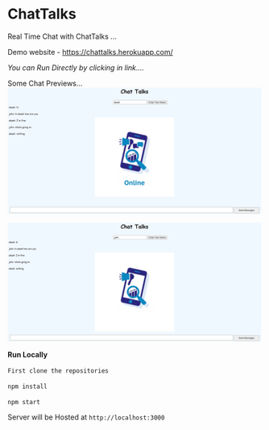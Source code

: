 # ChatTalks
Real Time Chat with ChatTalks ...

Demo website - https://chattalks.herokuapp.com/

*You can Run Directly by clicking in link....*

Some Chat Previews...
![Akash Chat](https://github.com/Akashsingh310/ChatTalks/blob/master/Image%20Preview/akash%20chat.png)

![John Chat](https://github.com/Akashsingh310/ChatTalks/blob/master/Image%20Preview/john%20chat.png)

**Run Locally**

`First clone the repositories`

`npm install`

`npm start`

Server will be Hosted at `http://localhost:3000`
